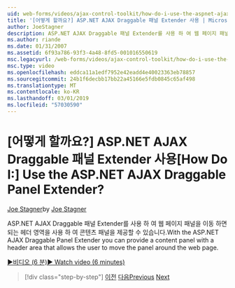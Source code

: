 ```yaml
---
uid: web-forms/videos/ajax-control-toolkit/how-do-i-use-the-aspnet-ajax-draggable-panel-extender
title: '[어떻게 할까요?] ASP.NET AJAX Draggable 패널 Extender 사용 | Microsoft 문서'
author: JoeStagner
description: ASP.NET AJAX Draggable 패널 Extender를 사용 하 여 웹 페이지 패널을 이동 하면 되는 헤더 영역을 사용 하 여 콘텐츠 패널을 제공할 수 있습니다.
ms.author: riande
ms.date: 01/31/2007
ms.assetid: 6f93a786-93f3-4a48-8fd5-001016550619
msc.legacyurl: /web-forms/videos/ajax-control-toolkit/how-do-i-use-the-aspnet-ajax-draggable-panel-extender
msc.type: video
ms.openlocfilehash: eddca11a1edf7952e42eadd4e40023363eb78857
ms.sourcegitcommit: 24b1f6decbb17bb22a45166e5fdb0845c65af498
ms.translationtype: MT
ms.contentlocale: ko-KR
ms.lasthandoff: 03/01/2019
ms.locfileid: "57030590"
---
```

<a name="how-do-i-use-the-aspnet-ajax-draggable-panel-extender"></a><span data-ttu-id="8f299-104">[어떻게 할까요?] ASP.NET AJAX Draggable 패널 Extender 사용</span><span class="sxs-lookup"><span data-stu-id="8f299-104">[How Do I:] Use the ASP.NET AJAX Draggable Panel Extender?</span></span>
====================
<span data-ttu-id="8f299-105">[Joe Stagner](https://github.com/JoeStagner)</span><span class="sxs-lookup"><span data-stu-id="8f299-105">by [Joe Stagner](https://github.com/JoeStagner)</span></span>

<span data-ttu-id="8f299-106">ASP.NET AJAX Draggable 패널 Extender를 사용 하 여 웹 페이지 패널을 이동 하면 되는 헤더 영역을 사용 하 여 콘텐츠 패널을 제공할 수 있습니다.</span><span class="sxs-lookup"><span data-stu-id="8f299-106">With the ASP.NET AJAX Draggable Panel Extender you can provide a content panel with a header area that allows the user to move the panel around the web page.</span></span>

[<span data-ttu-id="8f299-107">&#9654;비디오 (6 분)</span><span class="sxs-lookup"><span data-stu-id="8f299-107">&#9654; Watch video (6 minutes)</span></span>](https://channel9.msdn.com/Blogs/ASP-NET-Site-Videos/how-do-i-use-the-aspnet-ajax-draggable-panel-extender)

> [!div class="step-by-step"]
> <span data-ttu-id="8f299-108">[이전](how-do-i-use-the-aspnet-ajax-collapsable-panel-extender.md)
> [다음](how-do-i-use-the-aspnet-ajax-dynamicpopulate-extender.md)</span><span class="sxs-lookup"><span data-stu-id="8f299-108">[Previous](how-do-i-use-the-aspnet-ajax-collapsable-panel-extender.md)
[Next](how-do-i-use-the-aspnet-ajax-dynamicpopulate-extender.md)</span></span>
